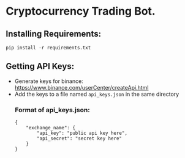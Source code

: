 # Cryptocurrency Trading Bot.

## Installing Requirements:
`pip install -r requirements.txt`  
## Getting API Keys:
* Generate keys for binance: https://www.binance.com/userCenter/createApi.html  
* Add the keys to a file named `api_keys.json` in the same directory
    ### Format of api_keys.json:
    ```
    {
        "exchange_name": {
            "api_key": "public api key here",
            "api_secret": "secret key here"
        }
    }
    ```
